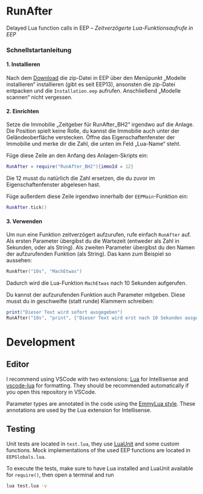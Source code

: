 # RunAfter

Delayed Lua function calls in EEP &ndash; _Zeitverzögerte Lua-Funktionsaufrufe in EEP_

### Schnellstartanleitung

#### 1. Installieren

Nach dem [Download](http://emaps-eep.de/lua/runafter) die zip-Datei in EEP über den Menüpunkt „Modelle installieren“ installieren (gibt es seit EEP13), ansonsten die zip-Datei entpacken und die `Installation.eep` aufrufen. Anschließend „Modelle scannen“ nicht vergessen.

#### 2. Einrichten

Setze die Immobilie „Zeitgeber für RunAfter_BH2“ irgendwo auf die Anlage. Die Position spielt keine Rolle, du kannst die Immobilie auch unter der Geländeoberfläche verstecken. Öffne das Eigenschaftenfenster der Immobilie und merke dir die Zahl, die unten im Feld „Lua-Name“ steht.

Füge diese Zeile an den Anfang des Anlagen-Skripts ein:

```lua
RunAfter = require("RunAfter_BH2"){immoId = 12}
```

Die 12 musst du natürlich die Zahl ersetzen, die du zuvor im Eigenschaftenfenster abgelesen hast.

Füge außerdem diese Zeile irgendwo innerhalb der `EEPMain`-Funktion ein:

```lua
RunAfter.tick()
```

#### 3. Verwenden

Um nun eine Funktion zeitverzögert aufzurufen, rufe einfach `RunAfter` auf. Als ersten Parameter übergibst du die Wartezeit (entweder als Zahl in Sekunden, oder als String). Als zweiten Parameter übergibst du den Namen der aufzurufenden Funktion (als String).
Das kann zum Beispiel so aussehen:

```lua
RunAfter("10s", "MachEtwas")
```

Dadurch wird die Lua-Funktion `MachEtwas` nach 10 Sekunden aufgerufen.

Du kannst der aufzurufenden Funktion auch Parameter mitgeben. Diese musst du in geschweifte (statt runde) Klammern schreiben:

```lua
print("Dieser Text wird sofort ausgegeben")
RunAfter("10s", "print", {"Dieser Text wird erst nach 10 Sekunden ausgegeben"})
```

# Development

## Editor

I recommend using VSCode with two extensions: [Lua](https://marketplace.visualstudio.com/items?itemName=sumneko.lua) for Intellisense and [vscode-lua](https://marketplace.visualstudio.com/items?itemName=trixnz.vscode-lua) for formatting. They should be recommended automatically if you open this repository in VSCode.

Parameter types are annotated in the code using the [EmmyLua style](https://emmylua.github.io/annotation.html). These annotations are used by the Lua extension for Intellisense.

## Testing

Unit tests are located in `test.lua`, they use [LuaUnit](https://github.com/bluebird75/luaunit/) and some custom functions. Mock implementations of the used EEP functions are located in `EEPGlobals.lua`.

To execute the tests, make sure to have Lua installed and LuaUnit available for `require()`, then open a terminal and run

```sh
lua test.lua -v
```
